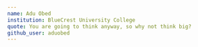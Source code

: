 ```yaml
---
name: Adu Obed
institution: BlueCrest University College
quote: You are going to think anyway, so why not think big?
github_user: aduobed
---
```

